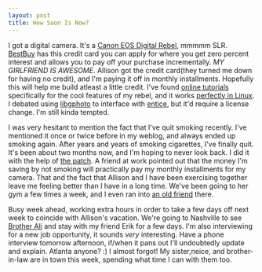 ```yaml
--- 
layout: post
title: How Soon Is Now?
---
```

<p>I got a digital camera.  It's a <a href="http://www.canoneos.com/digitalrebel/index.html">Canon EOS Digital Rebel</a>, mmmmm SLR.  <a href="http://www.bestbuy.com">BestBuy</a> has this credit card you can apply for where you get zero percent interest and allows you to pay off your purchase incrementally.  <em>MY GIRLFRIEND IS AWESOME.</em>  Allison got the credit card(they turned me down for having no credit), and I'm paying it off in monthly installments.  Hopefully this will help me build atleast a little credit.  I've found <a href="http://www.photoworkshop.com/canon/index.html">online tutorials</a> specifically for the cool features of my rebel, and it works <a href="http://www.faqs.org/docs/Linux-HOWTO/USB-Digital-Camera-HOWTO.html">perfectly in Linux</a>.  I debated using <a href="http://www.gphoto.org">libgphoto</a> to interface with <a href="/docs/entice/index.html">entice</a>, but it'd require a license change.  I'm still kinda tempted.</p>
<p>I was very hesitant to mention the fact that I've quit smoking recently.  I've mentioned it once or twice before in my weblog, and always ended up smoking again. After years and years of smoking cigarettes, I've finally quit.  It's been about two months now, and I'm hoping to never look back.  I did it with the help of <a href="http://nicodermcq.quit.com/">the patch</a>.  A friend at work pointed out that the money I'm saving by not smoking will practically pay my monthly installments for my camera.  That and the fact that Allison and I have been exercising together leave me feeling better than I have in a long time.  We've been going to her gym a few times a week, and I even ran into <a href="https://www.linuxlockdown.com/">an old friend</a> there.</p>
<p>Busy week ahead, working extra hours in order to take a few days off next week to coincide with Allison's vacation.  We're going to Nashville to see <a href="http://www.rhymesayers.com">Brother Ali</a> and stay with my friend Erik for a few days.  I'm also interviewing for a new job opportunity, it sounds <em>very</em> interesting.  Have a phone interview tomorrow afternoon, if/when it pans out I'll undoubtedly update and explain.  Atlanta anyone? :)  I almost forgot!  My sister,neice, and brother-in-law are in town this week, spending what time I can with them too.</p>
